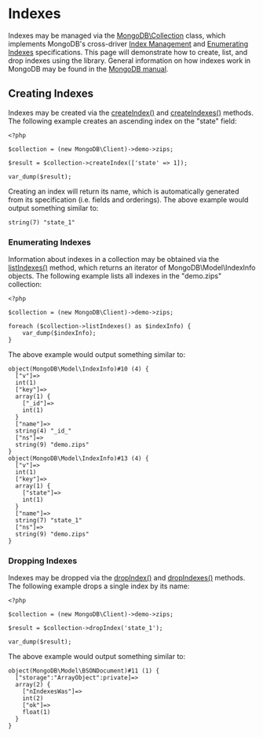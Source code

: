 # Indexes

Indexes may be managed via the [MongoDB\Collection][collection] class, which
implements MongoDB's cross-driver [Index Management][index-spec] and
[Enumerating Indexes][enum-spec] specifications. This page will demonstrate how
to create, list, and drop indexes using the library. General information on how
indexes work in MongoDB may be found in the [MongoDB manual][indexes].

[collection]: ../classes/collection.md
[index-spec]: https://github.com/mongodb/specifications/blob/master/source/index-management.rst
[enum-spec]: https://github.com/mongodb/specifications/blob/master/source/enumerate-indexes.rst
[indexes]: https://docs.mongodb.org/manual/indexes/

## Creating Indexes

Indexes may be created via the [createIndex()][createindex] and
[createIndexes()][createindexes] methods. The following example creates an
ascending index on the "state" field:

[createindex]: ../classes/collection.md#createindex
[createindexes]: ../classes/collection.md#createindexes

```
<?php

$collection = (new MongoDB\Client)->demo->zips;

$result = $collection->createIndex(['state' => 1]);

var_dump($result);
```

Creating an index will return its name, which is automatically generated from
its specification (i.e. fields and orderings). The above example would output
something similar to:

```
string(7) "state_1"
```

### Enumerating Indexes

Information about indexes in a collection may be obtained via the
[listIndexes()][listindexes] method, which returns an iterator of
MongoDB\Model\IndexInfo objects. The following example lists all indexes in the
"demo.zips" collection:

[listindexes]: ../classes/collection.md#listindexes

```
<?php

$collection = (new MongoDB\Client)->demo->zips;

foreach ($collection->listIndexes() as $indexInfo) {
    var_dump($indexInfo);
}
```

The above example would output something similar to:

```
object(MongoDB\Model\IndexInfo)#10 (4) {
  ["v"]=>
  int(1)
  ["key"]=>
  array(1) {
    ["_id"]=>
    int(1)
  }
  ["name"]=>
  string(4) "_id_"
  ["ns"]=>
  string(9) "demo.zips"
}
object(MongoDB\Model\IndexInfo)#13 (4) {
  ["v"]=>
  int(1)
  ["key"]=>
  array(1) {
    ["state"]=>
    int(1)
  }
  ["name"]=>
  string(7) "state_1"
  ["ns"]=>
  string(9) "demo.zips"
}
```

### Dropping Indexes

Indexes may be dropped via the [dropIndex()][dropindex] and
[dropIndexes()][dropindexes] methods. The following example drops a single index
by its name:

[dropindex]: ../classes/collection.md#dropindex
[dropindexes]: ../classes/collection.md#dropindexes

```
<?php

$collection = (new MongoDB\Client)->demo->zips;

$result = $collection->dropIndex('state_1');

var_dump($result);
```

The above example would output something similar to:

```
object(MongoDB\Model\BSONDocument)#11 (1) {
  ["storage":"ArrayObject":private]=>
  array(2) {
    ["nIndexesWas"]=>
    int(2)
    ["ok"]=>
    float(1)
  }
}
```
